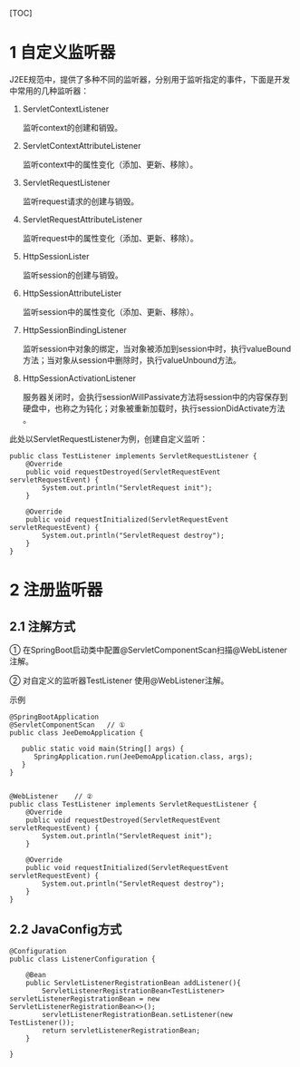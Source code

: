 [TOC]



# 1 自定义监听器

J2EE规范中，提供了多种不同的监听器，分别用于监听指定的事件，下面是开发中常用的几种监听器：

1. ServletContextListener

   监听context的创建和销毁。

2. ServletContextAttributeListener

   监听context中的属性变化（添加、更新、移除）。

3. ServletRequestListener

   监听request请求的创建与销毁。

4. ServletRequestAttributeListener

   监听request中的属性变化（添加、更新、移除）。

5. HttpSessionLister

   监听session的创建与销毁。

6. HttpSessionAttributeLister

   监听session中的属性变化（添加、更新、移除）。

7. HttpSessionBindingListener

   监听session中对象的绑定，当对象被添加到session中时，执行valueBound方法；当对象从session中删除时，执行valueUnbound方法。

8. HttpSessionActivationListener

   服务器关闭时，会执行sessionWillPassivate方法将session中的内容保存到硬盘中，也称之为钝化；对象被重新加载时，执行sessionDidActivate方法 。



此处以ServletRequestListener为例，创建自定义监听：

```
public class TestListener implements ServletRequestListener {
    @Override
    public void requestDestroyed(ServletRequestEvent servletRequestEvent) {
        System.out.println("ServletRequest init");
    }

    @Override
    public void requestInitialized(ServletRequestEvent servletRequestEvent) {
        System.out.println("ServletRequest destroy");
    }
}
```



# 2 注册监听器

## 2.1 注解方式

① 在SpringBoot启动类中配置@ServletComponentScan扫描@WebListener注解。

② 对自定义的监听器TestListener 使用@WebListener注解。



示例

```
@SpringBootApplication
@ServletComponentScan   // ①
public class JeeDemoApplication {

   public static void main(String[] args) {
      SpringApplication.run(JeeDemoApplication.class, args);
   }
}


@WebListener	// ②
public class TestListener implements ServletRequestListener {
    @Override
    public void requestDestroyed(ServletRequestEvent servletRequestEvent) {
        System.out.println("ServletRequest init");
    }

    @Override
    public void requestInitialized(ServletRequestEvent servletRequestEvent) {
        System.out.println("ServletRequest destroy");
    }
}
```



## 2.2 JavaConfig方式

```
@Configuration
public class ListenerConfiguration {
    
    @Bean
    public ServletListenerRegistrationBean addListener(){
        ServletListenerRegistrationBean<TestListener> servletListenerRegistrationBean = new ServletListenerRegistrationBean<>();
        servletListenerRegistrationBean.setListener(new TestListener());
        return servletListenerRegistrationBean;
    }
    
}
```